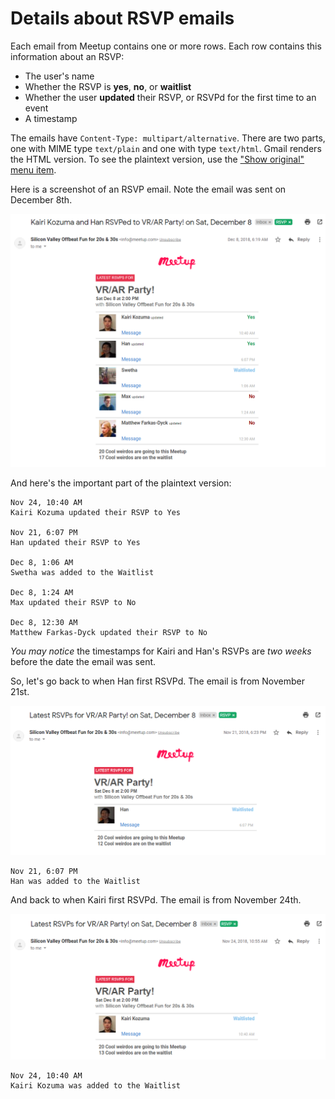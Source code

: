# Details about RSVP emails

Each email from Meetup contains one or more rows. Each row contains this information about an RSVP:

* The user's name
* Whether the RSVP is **yes**, **no**, or **waitlist**
* Whether the user **updated** their RSVP, or RSVPd for the first time to an event
* A timestamp

<!--
### Waitlist mechanics

* Events which have a limited number of guests have a waitlist.
* When the slots are full, guests who are not currently rsvpd yes can only rsvp no or waitlist.
* Guests on the waitlist can change their rsvp to no.
* Guests rsvpd yes can change their rsvp to no.
* As soon as a slot opens and there are people on the waitlist, it is automatically and immediately filled from the waitlist.
-->

The emails have `Content-Type: multipart/alternative`. There are two parts, one with MIME type  `text/plain` and one with type `text/html`. Gmail renders the HTML version. To see the plaintext version, use the ["Show original" menu item](https://support.google.com/mail/answer/29436?hl=en).


Here is a screenshot of an RSVP email. Note the email was sent on December 8th.

![screnshot of complicated rsvp email](img/email-many-rsvps.png)

And here's the important part of the plaintext version:

<!-- 
https://mail.google.com/mail/u/0/?zx=vis93knbpjz1#inbox/FMfcgxvzMBjPjtSvHmmvKKWzWTnTWjfl
-->

```
Nov 24, 10:40 AM
Kairi Kozuma updated their RSVP to Yes

Nov 21, 6:07 PM
Han updated their RSVP to Yes

Dec 8, 1:06 AM
Swetha was added to the Waitlist

Dec 8, 1:24 AM
Max updated their RSVP to No

Dec 8, 12:30 AM
Matthew Farkas-Dyck updated their RSVP to No
```

*You may notice* the timestamps for Kairi and Han's RSVPs are *two weeks* before the date the email was sent.	

So, let's go back to when Han first RSVPd. The email is from November 21st.

<!--
https://mail.google.com/mail/u/0/?zx=vis93knbpjz1#inbox/FMfcgxvzLhkmPHSJTNWNzQsRBrBFlkDv
-->

![screensoht of Han email](img/email-Han-only.png)

```
Nov 21, 6:07 PM
Han was added to the Waitlist

```

And back to when Kairi first RSVPd. The email is from November 24th.

<!--
https://mail.google.com/mail/u/0/?zx=vis93knbpjz1#inbox/FMfcgxvzLrCkCmhdKwSnnCxgzHWlgcJL
-->

![screenshot of Kairi email](img/email-Kairi-only.png)

```
Nov 24, 10:40 AM
Kairi Kozuma was added to the Waitlist
```